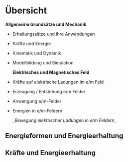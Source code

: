 # Übersicht

__Allgemeine Grundsätze und Mechanik__

- Erhaltungssätze und ihre Anwendungen
- Kräfte und Energie
- Kinematik und Dynamik
- Modellbildung und Simulation

  __Elektrisches und Magnetisches Feld__
- Kräfte auf elektrische Ladungen im e/m Feld
- Erzeugung / Entstehung e/m Felder
- Anwengung e/m-Felder
- Energien in e/m-Feldern

  \__Bewegung elektrischer Ladungen in e/m Feldern_\_

## Energieformen und Energieerhaltung

## Kräfte und Energieerhaltung